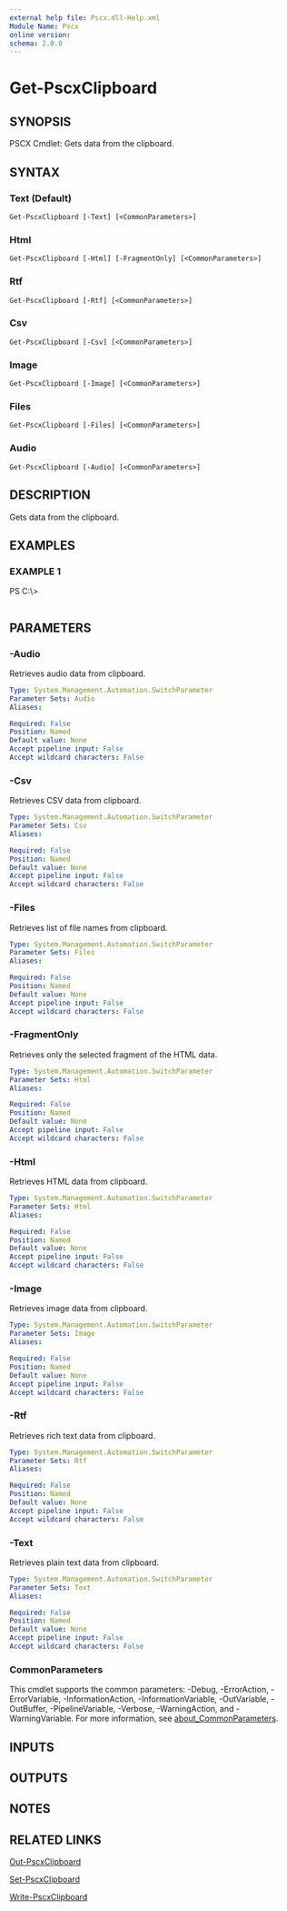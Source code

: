 ```yaml
---
external help file: Pscx.dll-Help.xml
Module Name: Pscx
online version:
schema: 2.0.0
---
```


# Get-PscxClipboard

## SYNOPSIS
PSCX Cmdlet: Gets data from the clipboard.

## SYNTAX

### Text (Default)
```
Get-PscxClipboard [-Text] [<CommonParameters>]
```

### Html
```
Get-PscxClipboard [-Html] [-FragmentOnly] [<CommonParameters>]
```

### Rtf
```
Get-PscxClipboard [-Rtf] [<CommonParameters>]
```

### Csv
```
Get-PscxClipboard [-Csv] [<CommonParameters>]
```

### Image
```
Get-PscxClipboard [-Image] [<CommonParameters>]
```

### Files
```
Get-PscxClipboard [-Files] [<CommonParameters>]
```

### Audio
```
Get-PscxClipboard [-Audio] [<CommonParameters>]
```

## DESCRIPTION
Gets data from the clipboard.

## EXAMPLES

### EXAMPLE 1
PS C:\\\>

```

```

## PARAMETERS

### -Audio
Retrieves audio data from clipboard.

```yaml
Type: System.Management.Automation.SwitchParameter
Parameter Sets: Audio
Aliases:

Required: False
Position: Named
Default value: None
Accept pipeline input: False
Accept wildcard characters: False
```

### -Csv
Retrieves CSV data from clipboard.

```yaml
Type: System.Management.Automation.SwitchParameter
Parameter Sets: Csv
Aliases:

Required: False
Position: Named
Default value: None
Accept pipeline input: False
Accept wildcard characters: False
```

### -Files
Retrieves list of file names from clipboard.

```yaml
Type: System.Management.Automation.SwitchParameter
Parameter Sets: Files
Aliases:

Required: False
Position: Named
Default value: None
Accept pipeline input: False
Accept wildcard characters: False
```

### -FragmentOnly
Retrieves only the selected fragment of the HTML data.

```yaml
Type: System.Management.Automation.SwitchParameter
Parameter Sets: Html
Aliases:

Required: False
Position: Named
Default value: None
Accept pipeline input: False
Accept wildcard characters: False
```

### -Html
Retrieves HTML data from clipboard.

```yaml
Type: System.Management.Automation.SwitchParameter
Parameter Sets: Html
Aliases:

Required: False
Position: Named
Default value: None
Accept pipeline input: False
Accept wildcard characters: False
```

### -Image
Retrieves image data from clipboard.

```yaml
Type: System.Management.Automation.SwitchParameter
Parameter Sets: Image
Aliases:

Required: False
Position: Named
Default value: None
Accept pipeline input: False
Accept wildcard characters: False
```

### -Rtf
Retrieves rich text data from clipboard.

```yaml
Type: System.Management.Automation.SwitchParameter
Parameter Sets: Rtf
Aliases:

Required: False
Position: Named
Default value: None
Accept pipeline input: False
Accept wildcard characters: False
```

### -Text
Retrieves plain text data from clipboard.

```yaml
Type: System.Management.Automation.SwitchParameter
Parameter Sets: Text
Aliases:

Required: False
Position: Named
Default value: None
Accept pipeline input: False
Accept wildcard characters: False
```

### CommonParameters
This cmdlet supports the common parameters: -Debug, -ErrorAction, -ErrorVariable, -InformationAction, -InformationVariable, -OutVariable, -OutBuffer, -PipelineVariable, -Verbose, -WarningAction, and -WarningVariable. For more information, see [about_CommonParameters](http://go.microsoft.com/fwlink/?LinkID=113216).

## INPUTS

## OUTPUTS

## NOTES

## RELATED LINKS

[Out-PscxClipboard]()

[Set-PscxClipboard]()

[Write-PscxClipboard]()

